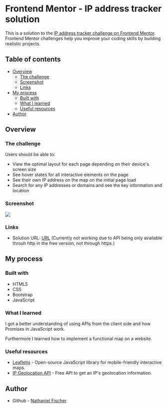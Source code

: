 # Frontend Mentor - IP address tracker solution

This is a solution to the [IP address tracker challenge on Frontend Mentor](https://www.frontendmentor.io/challenges/ip-address-tracker-I8-0yYAH0). Frontend Mentor challenges help you improve your coding skills by building realistic projects. 

## Table of contents

- [Overview](#overview)
  - [The challenge](#the-challenge)
  - [Screenshot](#screenshot)
  - [Links](#links)
- [My process](#my-process)
  - [Built with](#built-with)
  - [What I learned](#what-i-learned)
  - [Useful resources](#useful-resources)
- [Author](#author)

## Overview

### The challenge

Users should be able to:

- View the optimal layout for each page depending on their device's screen size
- See hover states for all interactive elements on the page
- See their own IP address on the map on the initial page load
- Search for any IP addresses or domains and see the key information and location

### Screenshot

![](./docs/screenshot.png)

### Links

- Solution URL: [URL](https://nathanielfischer.github.io/IP-Address-Tracker_Frontend-Mentor) (Currently not working due to API being only available throuh http in the free version, not through https.)

## My process

### Built with

- HTML5
- CSS
- Bootstrap
- JavaScript

### What I learned

I got a better understanding of using APIs from the client side and how Promises in JavaScript work. 

Furthermore I learned how to implement a functional map on a website.

### Useful resources

- [Leafletjs](https://leafletjs.com/examples/quick-start/) - Open-source JavaScript library for mobile-friendly interactive maps.
- [IP Geolocation API](https://ip-api.com/docs/api:json) - Free API to get an IP's geolocation information.

## Author

- Github - [Nathaniel Fischer](https://github.com/nathanielfischer)